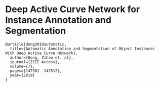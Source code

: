 # Deep Active Curve Network for Instance Annotation and Segmentation

    @article{dong2019automatic,
      title={Automatic Annotation and Segmentation of Object Instances With Deep Active Curve Network},
      author={Dong, Zihao et. al},
      journal={IEEE Access},
      volume={7},
      pages={147501--147512},
      year={2019}
    }
